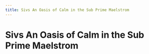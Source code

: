 ```yaml
---
title: Sivs An Oasis of Calm in the Sub Prime Maelstrom
---
```

# Sivs An Oasis of Calm in the Sub Prime Maelstrom
